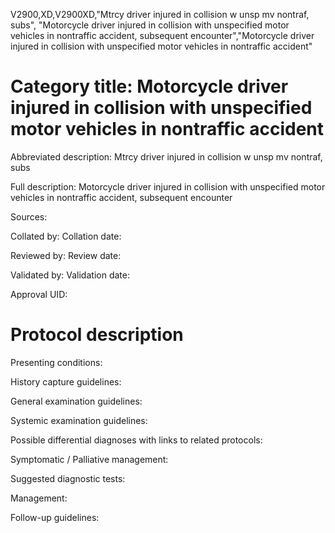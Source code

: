 V2900,XD,V2900XD,"Mtrcy driver injured in collision w unsp mv nontraf, subs", "Motorcycle driver injured in collision with unspecified motor vehicles in nontraffic accident, subsequent encounter","Motorcycle driver injured in collision with unspecified motor vehicles in nontraffic accident"
# Category title: Motorcycle driver injured in collision with unspecified motor vehicles in nontraffic accident

Abbreviated description: Mtrcy driver injured in collision w unsp mv nontraf, subs

Full description: Motorcycle driver injured in collision with unspecified motor vehicles in nontraffic accident, subsequent encounter

Sources:

Collated by:
Collation date:

Reviewed by:
Review date:

Validated by:
Validation date:

Approval UID:

# Protocol description

Presenting conditions:

History capture guidelines:

General examination guidelines:

Systemic examination guidelines:

Possible differential diagnoses with links to related protocols:

Symptomatic / Palliative management:

Suggested diagnostic tests:

Management:

Follow-up guidelines:
